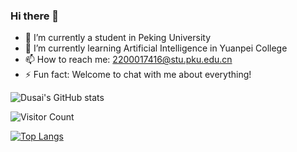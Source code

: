 ### Hi there 👋


- 🔭 I’m currently a student in Peking University
- 🌱 I’m currently learning Artificial Intelligence in Yuanpei College
- 📫 How to reach me: 2200017416@stu.pku.edu.cn
- ⚡ Fun fact: Welcome to chat with me about everything!

![Dusai's GitHub stats](https://github-readme-stats.vercel.app/api?username=UsanoCoCr)

![Visitor Count](https://profile-counter.glitch.me/UsanoCoCr/count.svg)

[![Top Langs](https://github-readme-stats.vercel.app/api/top-langs/?username=UsanoCoCr&layout=compact)](https://github.com/UsanoCoCr/github-readme-stats)
